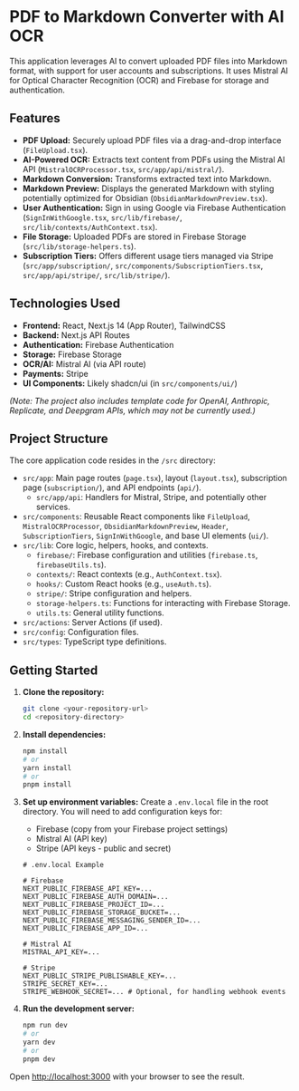 # PDF to Markdown Converter with AI OCR

This application leverages AI to convert uploaded PDF files into Markdown format, with support for user accounts and subscriptions. It uses Mistral AI for Optical Character Recognition (OCR) and Firebase for storage and authentication.

## Features

- **PDF Upload:** Securely upload PDF files via a drag-and-drop interface (`FileUpload.tsx`).
- **AI-Powered OCR:** Extracts text content from PDFs using the Mistral AI API (`MistralOCRProcessor.tsx`, `src/app/api/mistral/`).
- **Markdown Conversion:** Transforms extracted text into Markdown.
- **Markdown Preview:** Displays the generated Markdown with styling potentially optimized for Obsidian (`ObsidianMarkdownPreview.tsx`).
- **User Authentication:** Sign in using Google via Firebase Authentication (`SignInWithGoogle.tsx`, `src/lib/firebase/`, `src/lib/contexts/AuthContext.tsx`).
- **File Storage:** Uploaded PDFs are stored in Firebase Storage (`src/lib/storage-helpers.ts`).
- **Subscription Tiers:** Offers different usage tiers managed via Stripe (`src/app/subscription/`, `src/components/SubscriptionTiers.tsx`, `src/app/api/stripe/`, `src/lib/stripe/`).

## Technologies Used

- **Frontend:** React, Next.js 14 (App Router), TailwindCSS
- **Backend:** Next.js API Routes
- **Authentication:** Firebase Authentication
- **Storage:** Firebase Storage
- **OCR/AI:** Mistral AI (via API route)
- **Payments:** Stripe
- **UI Components:** Likely shadcn/ui (in `src/components/ui/`)

*(Note: The project also includes template code for OpenAI, Anthropic, Replicate, and Deepgram APIs, which may not be currently used.)*

## Project Structure

The core application code resides in the `/src` directory:

- `src/app`: Main page routes (`page.tsx`), layout (`layout.tsx`), subscription page (`subscription/`), and API endpoints (`api/`).
    - `src/app/api`: Handlers for Mistral, Stripe, and potentially other services.
- `src/components`: Reusable React components like `FileUpload`, `MistralOCRProcessor`, `ObsidianMarkdownPreview`, `Header`, `SubscriptionTiers`, `SignInWithGoogle`, and base UI elements (`ui/`).
- `src/lib`: Core logic, helpers, hooks, and contexts.
    - `firebase/`: Firebase configuration and utilities (`firebase.ts`, `firebaseUtils.ts`).
    - `contexts/`: React contexts (e.g., `AuthContext.tsx`).
    - `hooks/`: Custom React hooks (e.g., `useAuth.ts`).
    - `stripe/`: Stripe configuration and helpers.
    - `storage-helpers.ts`: Functions for interacting with Firebase Storage.
    - `utils.ts`: General utility functions.
- `src/actions`: Server Actions (if used).
- `src/config`: Configuration files.
- `src/types`: TypeScript type definitions.

## Getting Started

1.  **Clone the repository:**
    ```bash
    git clone <your-repository-url>
    cd <repository-directory>
    ```

2.  **Install dependencies:**
    ```bash
    npm install
    # or
    yarn install
    # or
    pnpm install
    ```

3.  **Set up environment variables:**
    Create a `.env.local` file in the root directory. You will need to add configuration keys for:
    - Firebase (copy from your Firebase project settings)
    - Mistral AI (API key)
    - Stripe (API keys - public and secret)

    ```plaintext
    # .env.local Example

    # Firebase
    NEXT_PUBLIC_FIREBASE_API_KEY=...
    NEXT_PUBLIC_FIREBASE_AUTH_DOMAIN=...
    NEXT_PUBLIC_FIREBASE_PROJECT_ID=...
    NEXT_PUBLIC_FIREBASE_STORAGE_BUCKET=...
    NEXT_PUBLIC_FIREBASE_MESSAGING_SENDER_ID=...
    NEXT_PUBLIC_FIREBASE_APP_ID=...

    # Mistral AI
    MISTRAL_API_KEY=...

    # Stripe
    NEXT_PUBLIC_STRIPE_PUBLISHABLE_KEY=...
    STRIPE_SECRET_KEY=...
    STRIPE_WEBHOOK_SECRET=... # Optional, for handling webhook events
    ```

4.  **Run the development server:**
    ```bash
    npm run dev
    # or
    yarn dev
    # or
    pnpm dev
    ```

Open [http://localhost:3000](http://localhost:3000) with your browser to see the result.